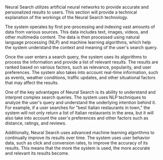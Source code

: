 Neural Search utilizes artificial neural networks to provide accurate and personalized results to users. This section will provide a technical explanation of the workings of the Neural Search technology.

The system operates by first pre-processing and indexing vast amounts of data from various sources. This data includes text, images, videos, and other multimedia content. The data is then processed using natural language processing (NLP) and machine learning algorithms, which help the system understand the context and meaning of the user's search query.

Once the user enters a search query, the system uses its algorithms to process the information and provide a list of relevant results. The results are ranked based on various factors, such as relevance, popularity, and user preferences. The system also takes into account real-time information, such as events, weather conditions, traffic updates, and other situational factors that may affect the results.

One of the key advantages of Neural Search is its ability to understand and interpret complex search queries. The system uses NLP techniques to analyze the user's query and understand the underlying intention behind it. For example, if a user searches for "best Italian restaurants in town," the system will not only return a list of Italian restaurants in the area, but it will also take into account the user's preferences and other factors such as distance, ratings, and reviews.

Additionally, Neural Search uses advanced machine learning algorithms to continually improve its results over time. The system uses user behavior data, such as click and conversion rates, to improve the accuracy of its results. This means that the more the system is used, the more accurate and relevant its results become.
